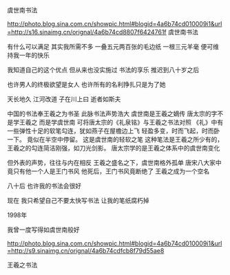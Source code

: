 虞世南书法
 
 
 
 
http://photo.blog.sina.com.cn/showpic.html#blogid=4a6b74cd010009i1&url=http://s16.sinaimg.cn/orignal/4a6b74cd8807f6424761f
虞世南书法 
 
有什么可以满足
其实我所需不多
一叠五元两百张的毛边纸
一根三元羊毫
便可维持我一年的快乐
 
我知道自己的这个优点
但从来也没实施过
书法的享乐
推迟到八十岁之后
 
也许男人的终极欲望是女人
也许所有的名利挣扎只是为了她
 
天长地久
江河改道
子在川上曰
逝者如斯夫
 
中国的书法奉王羲之为书圣
此脉书法声势浩大
虞世南是王羲之嫡传
唐太宗的字不是学王羲之
而是学虞世南
可将唐太宗的《礼泉铭》与王羲之书法对照
《礼》中有一些弹性十足的软笔勾连，犹如燕子在屋檐边上飞
轻盈多变，时而飞起，时而卧一下。
竟似在半空中停留。
这是虞世南的轻软之笔
 这种笔法是王羲之所少有的，王羲之的勾连简洁刚强，如刀光剑影。
唐太宗学的是王羲之体系中的虞世南变化
 
但外表的声势，往往与内在相反
王羲之盛名之下，虞世南格外孤单
唐宋八大家中
竟只有他一个人是王门书风
他死后，王门书风竟断绝了
王羲之成为一个空名
 
八十后
也许我的书法会很好
 
现在
我只希望自己不要太快写书法
让我的笔纸腐朽掉
 
 
 
1998年
 
我曾一度写得如虞世南般好
 
http://photo.blog.sina.com.cn/showpic.html#blogid=4a6b74cd010009i1&url=http://s9.sinaimg.cn/orignal/4a6b74cdfcb8f79d55ae8
 
 王羲之书法
 
 
